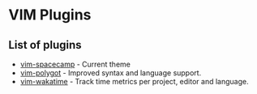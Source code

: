 # VIM Plugins

## List of plugins

- [vim-spacecamp](https://github.com/jaredgorski/SpaceCamp) - Current theme
- [vim-polygot](https://github.com/sheerun/vim-polyglot) - Improved syntax and language support.
- [vim-wakatime](https://github.com/wakatime/vim-wakatime) - Track time metrics per project, editor and language.
